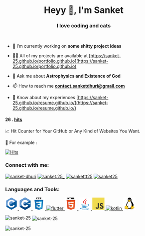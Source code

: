 <h1 align="center">Heyy 👋, I'm Sanket</h1>
<h3 align="center">I love coding and cats</h3>

<p align="left"> <a href="https://twitter.com/" target="blank"><img src="https://img.shields.io/twitter/follow/?logo=twitter&style=for-the-badge" alt="" /></a> </p>

- 🔭 I’m currently working on **some shitty project ideas**

- 👨‍💻 All of my projects are available at [https://sanket-25.github.io/portfolio.github.io](https://sanket-25.github.io/portfolio.github.io)

- 💬 Ask me about **Astrophysics and Existence of God**

- 📫 How to reach me **contact.sanketdhuri@gmail.com**

- 📄 Know about my experiences [https://sanket-25.github.io/resume.github.io/](https://sanket-25.github.io/resume.github.io/)

#### 26 . [hits](https://github.com/silentsoft/hits)

📈 Hit Counter for Your GitHub or Any Kind of Websites You Want. 

📍 For example :

[![Hits](https://hits.sh/github.com/rzashakeri/beautify-github-profile.svg)](https://hits.sh/github.com/rzashakeri/beautify-github-profile/)

<h3 align="left">Connect with me:</h3>
<p align="left">
<a href="https://linkedin.com/in/sanket-dhuri" target="blank"><img align="center" src="https://raw.githubusercontent.com/rahuldkjain/github-profile-readme-generator/master/src/images/icons/Social/linked-in-alt.svg" alt="sanket-dhuri" height="30" width="40" /></a>
<a href="https://instagram.com/sanket.25_" target="blank"><img align="center" src="https://raw.githubusercontent.com/rahuldkjain/github-profile-readme-generator/master/src/images/icons/Social/instagram.svg" alt="sanket.25_" height="30" width="40" /></a>
<a href="https://www.codechef.com/users/sankettt25" target="blank"><img align="center" src="https://cdn.jsdelivr.net/npm/simple-icons@3.1.0/icons/codechef.svg" alt="sankettt25" height="30" width="40" /></a>
<a href="https://www.hackerrank.com/sanket25" target="blank"><img align="center" src="https://raw.githubusercontent.com/rahuldkjain/github-profile-readme-generator/master/src/images/icons/Social/hackerrank.svg" alt="sanket25" height="30" width="40" /></a>
</p>

<h3 align="left">Languages and Tools:</h3>
<p align="left"> <a href="https://www.cprogramming.com/" target="_blank" rel="noreferrer"> <img src="https://raw.githubusercontent.com/devicons/devicon/master/icons/c/c-original.svg" alt="c" width="40" height="40"/> </a> <a href="https://www.w3schools.com/cpp/" target="_blank" rel="noreferrer"> <img src="https://raw.githubusercontent.com/devicons/devicon/master/icons/cplusplus/cplusplus-original.svg" alt="cplusplus" width="40" height="40"/> </a> <a href="https://www.w3schools.com/css/" target="_blank" rel="noreferrer"> <img src="https://raw.githubusercontent.com/devicons/devicon/master/icons/css3/css3-original-wordmark.svg" alt="css3" width="40" height="40"/> </a> <a href="https://flutter.dev" target="_blank" rel="noreferrer"> <img src="https://www.vectorlogo.zone/logos/flutterio/flutterio-icon.svg" alt="flutter" width="40" height="40"/> </a> <a href="https://www.w3.org/html/" target="_blank" rel="noreferrer"> <img src="https://raw.githubusercontent.com/devicons/devicon/master/icons/html5/html5-original-wordmark.svg" alt="html5" width="40" height="40"/> </a> <a href="https://www.java.com" target="_blank" rel="noreferrer"> <img src="https://raw.githubusercontent.com/devicons/devicon/master/icons/java/java-original.svg" alt="java" width="40" height="40"/> </a> <a href="https://developer.mozilla.org/en-US/docs/Web/JavaScript" target="_blank" rel="noreferrer"> <img src="https://raw.githubusercontent.com/devicons/devicon/master/icons/javascript/javascript-original.svg" alt="javascript" width="40" height="40"/> </a> <a href="https://kotlinlang.org" target="_blank" rel="noreferrer"> <img src="https://www.vectorlogo.zone/logos/kotlinlang/kotlinlang-icon.svg" alt="kotlin" width="40" height="40"/> </a> <a href="https://www.linux.org/" target="_blank" rel="noreferrer"> <img src="https://raw.githubusercontent.com/devicons/devicon/master/icons/linux/linux-original.svg" alt="linux" width="40" height="40"/> </a> </p>

<p><img align="left" src="https://github-readme-stats.vercel.app/api/top-langs?username=sanket-25&show_icons=true&locale=en&layout=compact" alt="sanket-25" /></p>

<p>&nbsp;<img align="center" src="https://github-readme-stats.vercel.app/api?username=sanket-25&show_icons=true&locale=en" alt="sanket-25" /></p>

<p><img align="center" src="https://github-readme-streak-stats.herokuapp.com/?user=sanket-25&" alt="sanket-25" /></p>
